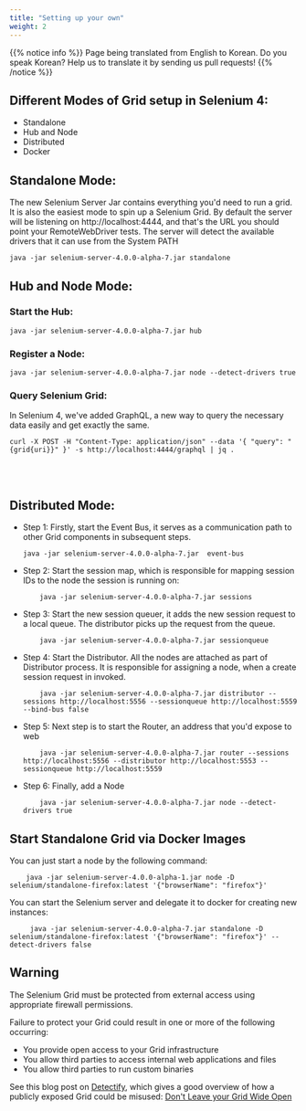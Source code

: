 ```yaml
---
title: "Setting up your own"
weight: 2
---
```


{{% notice info %}}
<i class="fas fa-language"></i> Page being translated from
English to Korean. Do you speak Korean? Help us to translate
it by sending us pull requests!
{{% /notice %}}

## Different Modes of Grid setup in Selenium 4:
* Standalone
* Hub and Node
* Distributed
* Docker

## Standalone Mode:
The new Selenium Server Jar contains everything you'd need to run a grid. It is also the easiest mode to spin up a Selenium Grid. By default the server will be listening on http://localhost:4444, and that's the URL you should point your RemoteWebDriver tests. The server will detect the available drivers that it can use from the System PATH

```shell
java -jar selenium-server-4.0.0-alpha-7.jar standalone
```

## Hub and Node Mode:

### Start the Hub:
```shell
java -jar selenium-server-4.0.0-alpha-7.jar hub
```

### Register a Node:

```shell
java -jar selenium-server-4.0.0-alpha-7.jar node --detect-drivers true
```

### Query Selenium Grid:

In Selenium 4, we've added GraphQL, a new way to query the necessary data easily and get exactly the same.

```shell
curl -X POST -H "Content-Type: application/json" --data '{ "query": "{grid{uri}}" }' -s http://localhost:4444/graphql | jq .
```
<br><br>

## Distributed Mode:

* Step 1: Firstly, start the Event Bus, it serves as a communication path to other Grid components in subsequent steps.

    ```shell
    java -jar selenium-server-4.0.0-alpha-7.jar  event-bus
    ```

* Step 2: Start the session map, which is responsible for mapping session IDs to the node the session is running on:

    ```shell
        java -jar selenium-server-4.0.0-alpha-7.jar sessions
    ```

* Step 3: Start the new session queuer, it adds the new session request to a local queue. The distributor picks up the request from the queue.

    ```shell
        java -jar selenium-server-4.0.0-alpha-7.jar sessionqueue
    ```

* Step 4: Start the Distributor. All the nodes are attached as part of Distributor process. It is responsible for assigning a node, when a create session request in invoked.

    ```shell
        java -jar selenium-server-4.0.0-alpha-7.jar distributor --sessions http://localhost:5556 --sessionqueue http://localhost:5559 --bind-bus false
    ```

* Step 5: Next step is to start the Router, an address that you'd expose to web

    ```shell
        java -jar selenium-server-4.0.0-alpha-7.jar router --sessions http://localhost:5556 --distributor http://localhost:5553 --sessionqueue http://localhost:5559
    ```

* Step 6: Finally, add a Node

    ```shell
        java -jar selenium-server-4.0.0-alpha-7.jar node --detect-drivers true
    ```

## Start Standalone Grid via Docker Images

  You can just start a node by the following command:

```shell
    java -jar selenium-server-4.0.0-alpha-1.jar node -D selenium/standalone-firefox:latest '{"browserName": "firefox"}'
```

  You can start the Selenium server and delegate it to docker for creating new instances:

```shell
     java -jar selenium-server-4.0.0-alpha-7.jar standalone -D selenium/standalone-firefox:latest '{"browserName": "firefox"}' --detect-drivers false
```

## Warning

The Selenium Grid must be protected from external access using appropriate
firewall permissions.

Failure to protect your Grid could result in one or more of the following occurring:

* You provide open access to your Grid infrastructure
* You allow third parties to access internal web applications and files
* You allow third parties to run custom binaries

See this blog post on [Detectify](//labs.detectify.com), which gives a good
overview of how a publicly exposed Grid could be misused:
[Don't Leave your Grid Wide Open](//labs.detectify.com/2017/10/06/guest-blog-dont-leave-your-grid-wide-open/)
